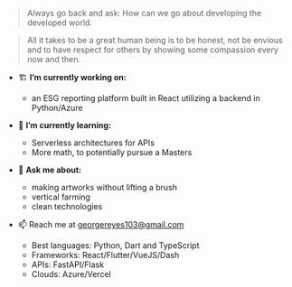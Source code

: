 > Always go back and ask: How can we go about developing the developed world.

> All it takes to be a great human being is to be honest, not be envious and to have respect for others by showing some compassion every now and then.

- 🏗 **I’m currently working on:**
  - an ESG reporting platform built in React utilizing a backend in Python/Azure

- 🌱 **I’m currently learning:**
  - Serverless architectures for APIs
  - More math, to potentially pursue a Masters

- 💬 **Ask me about:**
  - making artworks without lifting a brush
  - vertical farming
  - clean technologies

- 📫 Reach me at georgereyes103@gmail.com 
  - Best languages: Python, Dart and TypeScript
  - Frameworks: React/Flutter/VueJS/Dash
  - APIs: FastAPI/Flask
  - Clouds: Azure/Vercel


